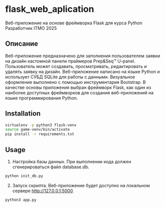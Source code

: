 # flask_web_aplication
Веб-приложение на основе фреймворка Flask для курса Python Разработчик ITMO 2025

## Описание
Веб-приложение предназначено для заполнения пользователем заявки на дизайн кастомной панели праймеров Prep&Seq™ U-panel. Пользователь может создавать, просматривать, редактировать и удалять заявку на дизайн. Веб-приложение написано на языке Python и использует СУБД SQLite для работы с данными. Визуальное оформление выполнено с помощью инструментария Bootstrap. В качестве основы приложения выбран фреймворк Flask, как один из наиболее доступных фреймворков для создания веб-приложений на языке программирования Python.

## Installation
```bash
virtualenv -p python3 flask-venv
source game-venv/bin/activate
pip install -r requirements.txt
```

## Usage
1. Настройка базы данных. При выполнении кода должен сгенерироваться файл database.db.
```bash
python init_db.py
```
2. Запуск скрипта. Веб-приложение будет доступно на локальном сервере http://127.0.0.1:5000.

```bash
python3 app.py
```
